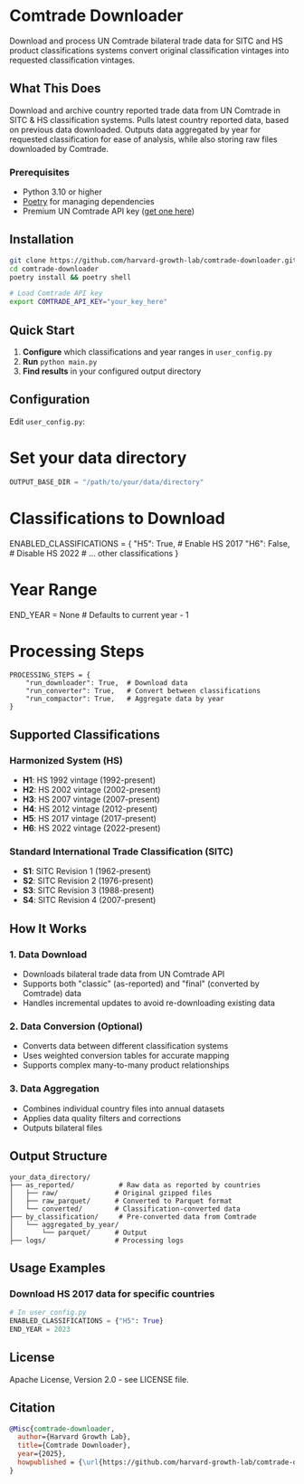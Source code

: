 # Comtrade Downloader

Download and process UN Comtrade bilateral trade data for SITC and HS product classifications systems convert original classification vintages into requested classification vintages. 

## What This Does

Download and archive country reported trade data from UN Comtrade in SITC & HS classification systems. Pulls latest country reported data, based on previous data downloaded. Outputs data aggregated by year for requested classification for ease of analysis, while also storing raw files downloaded by Comtrade. 

### Prerequisites
- Python 3.10 or higher
- [Poetry](https://python-poetry.org/docs/) for managing dependencies
- Premium UN Comtrade API key ([get one here](https://comtradeplus.un.org/))

## Installation

```bash
git clone https://github.com/harvard-growth-lab/comtrade-downloader.git
cd comtrade-downloader
poetry install && poetry shell

# Load Comtrade API key
export COMTRADE_API_KEY="your_key_here"
```

## Quick Start

1. **Configure** which classifications and year ranges in `user_config.py`
2. **Run** `python main.py`
3. **Find results** in your configured output directory

## Configuration

Edit `user_config.py`:

# Set your data directory
```python
OUTPUT_BASE_DIR = "/path/to/your/data/directory"
```
# Classifications to Download
ENABLED_CLASSIFICATIONS = {
    "H5": True,   # Enable HS 2017
    "H6": False,  # Disable HS 2022
    # ... other classifications
}

# Year Range
END_YEAR = None  # Defaults to current year - 1

# Processing Steps
```
PROCESSING_STEPS = {
    "run_downloader": True,  # Download data
    "run_converter": True,   # Convert between classifications
    "run_compactor": True,   # Aggregate data by year
}
```

## Supported Classifications

### Harmonized System (HS)
- **H1**: HS 1992 vintage (1992-present)
- **H2**: HS 2002 vintage (2002-present)
- **H3**: HS 2007 vintage (2007-present)
- **H4**: HS 2012 vintage (2012-present)
- **H5**: HS 2017 vintage (2017-present)
- **H6**: HS 2022 vintage (2022-present)

### Standard International Trade Classification (SITC)
- **S1**: SITC Revision 1 (1962-present)
- **S2**: SITC Revision 2 (1976-present)
- **S3**: SITC Revision 3 (1988-present)
- **S4**: SITC Revision 4 (2007-present)


## How It Works

### 1. Data Download
- Downloads bilateral trade data from UN Comtrade API
- Supports both "classic" (as-reported) and "final" (converted by Comtrade) data
- Handles incremental updates to avoid re-downloading existing data

### 2. Data Conversion (Optional)
- Converts data between different classification systems
- Uses weighted conversion tables for accurate mapping
- Supports complex many-to-many product relationships

### 3. Data Aggregation
- Combines individual country files into annual datasets
- Applies data quality filters and corrections
- Outputs bilateral files

## Output Structure

```
your_data_directory/
├── as_reported/           # Raw data as reported by countries
│   ├── raw/              # Original gzipped files
│   ├── raw_parquet/      # Converted to Parquet format
│   └── converted/        # Classification-converted data
├── by_classification/     # Pre-converted data from Comtrade
│   └── aggregated_by_year/
│       └── parquet/      # Output
├── logs/                 # Processing logs
```

## Usage Examples

### Download HS 2017 data for specific countries
```python
# In user_config.py
ENABLED_CLASSIFICATIONS = {"H5": True}
END_YEAR = 2023
```

## License

Apache License, Version 2.0 - see LICENSE file.

## Citation

```bibtex
@Misc{comtrade-downloader,
  author={Harvard Growth Lab},
  title={Comtrade Downloader},
  year={2025},
  howpublished = {\url{https://github.com/harvard-growth-lab/comtrade-downloader}},
}
```
